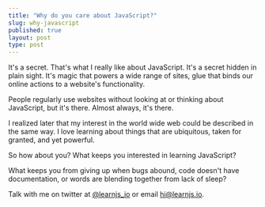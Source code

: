 ```yaml
---
title: "Why do you care about JavaScript?"
slug: why-javascript
published: true
layout: post
type: post
---
```


It's a secret. That's what I really like about JavaScript. It's a secret hidden in plain sight. It's magic that powers a wide range of sites, glue that binds our online actions to a website's functionality.

People regularly use websites without looking at or thinking about JavaScript, but it's there. Almost always, it's there.

I realized later that my interest in the world wide web could be described in the same way. I love learning about things that are ubiquitous, taken for granted, and yet powerful.

So how about you? What keeps you interested in learning JavaScript?

What keeps you from giving up when bugs abound, code doesn't have documentation, or words are blending together from lack of sleep?

Talk with me on twitter at [@learnjs_io](http://twitter.com/learnjs_io) or email hi@learnjs.io.
